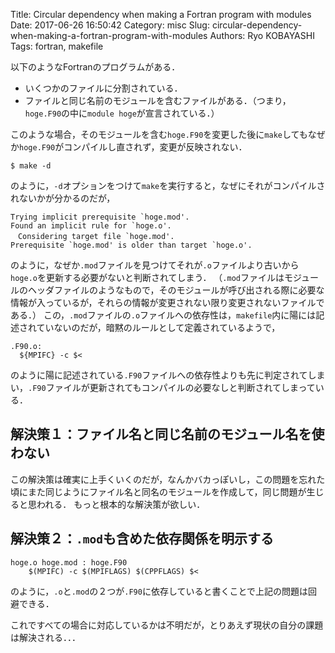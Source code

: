 Title: Circular dependency when making a Fortran program with modules
Date: 2017-06-26 16:50:42
Category: misc
Slug: circular-dependency-when-making-a-fortran-program-with-modules
Authors: Ryo KOBAYASHI
Tags: fortran, makefile

以下のようなFortranのプログラムがある．
- いくつかのファイルに分割されている．
- ファイルと同じ名前のモジュールを含むファイルがある．（つまり，`hoge.F90`の中に`module hoge`が宣言されている．）

このような場合，そのモジュールを含む`hoge.F90`を変更した後に`make`してもなぜか`hoge.F90`がコンパイルし直されず，変更が反映されない．
```
$ make -d 
```
のように，`-d`オプションをつけて`make`を実行すると，なぜにそれがコンパイルされないかが分かるのだが，
```
Trying implicit prerequisite `hoge.mod'.
Found an implicit rule for `hoge.o'.
　Considering target file `hoge.mod'.
Prerequisite `hoge.mod' is older than target `hoge.o'.
```

のように，なぜか`.mod`ファイルを見つけてそれが`.o`ファイルより古いから`hoge.o`を更新する必要がないと判断されてしまう．
（`.mod`ファイルはモジュールのヘッダファイルのようなもので，そのモジュールが呼び出される際に必要な情報が入っているが，それらの情報が変更されない限り変更されないファイルである．）
この，`.mod`ファイルの`.o`ファイルへの依存性は，`makefile`内に陽には記述されていないのだが，暗黙のルールとして定義されているようで，
```
.F90.o:
  ${MPIFC} -c $<
```
のように陽に記述されている`.F90`ファイルへの依存性よりも先に判定されてしまい，`.F90`ファイルが更新されてもコンパイルの必要なしと判断されてしまっている．

## 解決策１：ファイル名と同じ名前のモジュール名を使わない

この解決策は確実に上手くいくのだが，なんかバカっぽいし，この問題を忘れた頃にまた同じようにファイル名と同名のモジュールを作成して，同じ問題が生じると思われる．
もっと根本的な解決策が欲しい．


## 解決策２：`.mod`も含めた依存関係を明示する

```
hoge.o hoge.mod : hoge.F90
    $(MPIFC) -c $(MPIFLAGS) $(CPPFLAGS) $<
```
のように，`.o`と`.mod`の２つが`.F90`に依存していると書くことで上記の問題は回避できる．

これですべての場合に対応しているかは不明だが，とりあえず現状の自分の課題は解決される．．．



